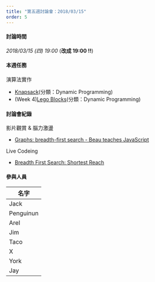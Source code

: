 ```yaml
---
title: "第五週討論會：2018/03/15"
order: 5
---
```


#### 討論時間

*2018/03/15 (四) 19:00* (**改成 19:00 !!**)

#### 本週任務

演算法實作

- [Knapsack](https://www.hackerrank.com/challenges/unbounded-knapsack/problem)(分類：Dynamic Programming)
- (Week 4)[Lego Blocks](https://www.hackerrank.com/challenges/lego-blocks/problem)(分類：Dynamic Programming)

#### 討論會紀錄

影片觀賞 & 腦力激盪

- [Graphs: breadth-first search - Beau teaches JavaScript
](https://www.youtube.com/watch?v=wu0ckYkltus)

Live Codeing

- [Breadth First Search: Shortest Reach](https://www.hackerrank.com/challenges/bfsshortreach/problem)

#### 參與人員

| 名字 |
| ------------- |
| Jack |
| Penguinun |
| Arel |
| Jim |
| Taco |
| X |
| York |
| Jay |
